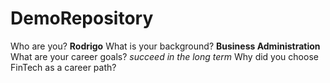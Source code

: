 # DemoRepository


Who are you? **Rodrigo** 
What is your background? **Business Administration** 
What are your career goals? *succeed in the long term* 
Why did you choose FinTech as a career path?